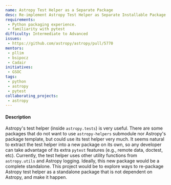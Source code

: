 ```yaml
---
name: Astropy Test Helper as a Separate Package
desc: Re-implement Astropy Test Helper as Separate Installable Package
requirements:
 - Python packaging experience.
 - familiarity with pytest
difficulty: Intermediate to Advanced
issues:
 - https://github.com/astropy/astropy/pull/5770
mentors: 
 - pllim
 - bsipocz
 - Cadair
initiatives:
 - GSOC
tags:
 - python
 - astropy
 - pytest
collaborating_projects:
 - astropy
---
```


#### Description

Astropy's test helper (inside `astropy.tests`) is very useful. There are some
packages that do not want to use `astropy-helpers` submodule nor Astropy's
package template, but could use its test helper very much. It seems natural to
extract the test helper into a new package on its own, so any developer can take
advantage of its extra `pytest` features (e.g., remote data, doctest, etc).
Currently, the test helper uses other utility functions from `astropy.utils` and
Astropy logging. Ideally, this new package would be a complete standalone. This
project would be to explore ways to re-package Astropy test helper as a
standalone package that is not dependent on Astropy, and make it happen.
